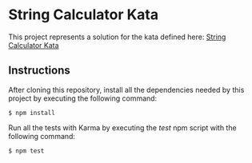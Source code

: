 # String Calculator Kata
This project represents a solution for the kata defined here: [String Calculator Kata](https://github.com/wonderflow-bv/string-calculator-kata)

## Instructions
After cloning this repository, install all the dependencies needed by this project by executing the following command:

    $ npm install

Run all the tests with Karma by executing the *test* npm script with the following command:

    $ npm test
